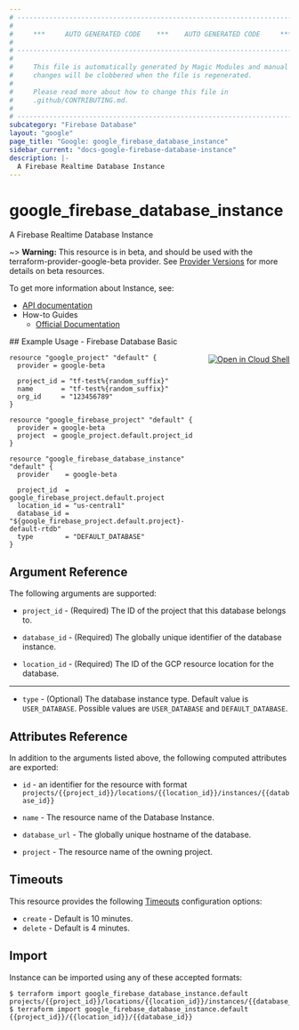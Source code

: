 ```yaml
---
# ----------------------------------------------------------------------------
#
#     ***     AUTO GENERATED CODE    ***    AUTO GENERATED CODE     ***
#
# ----------------------------------------------------------------------------
#
#     This file is automatically generated by Magic Modules and manual
#     changes will be clobbered when the file is regenerated.
#
#     Please read more about how to change this file in
#     .github/CONTRIBUTING.md.
#
# ----------------------------------------------------------------------------
subcategory: "Firebase Database"
layout: "google"
page_title: "Google: google_firebase_database_instance"
sidebar_current: "docs-google-firebase-database-instance"
description: |-
  A Firebase Realtime Database Instance
---
```


# google\_firebase\_database\_instance

A Firebase Realtime Database Instance

~> **Warning:** This resource is in beta, and should be used with the terraform-provider-google-beta provider.
See [Provider Versions](https://terraform.io/docs/providers/google/guides/provider_versions.html) for more details on beta resources.

To get more information about Instance, see:

* [API documentation](https://firebase.google.com/docs/reference/rest/database/database-management/rest)
* How-to Guides
    * [Official Documentation](https://firebase.google.com/)

<div class = "oics-button" style="float: right; margin: 0 0 -15px">
  <a href="https://console.cloud.google.com/cloudshell/open?cloudshell_git_repo=https%3A%2F%2Fgithub.com%2Fterraform-google-modules%2Fdocs-examples.git&cloudshell_working_dir=firebase_database_basic&cloudshell_image=gcr.io%2Fgraphite-cloud-shell-images%2Fterraform%3Alatest&open_in_editor=main.tf&cloudshell_print=.%2Fmotd&cloudshell_tutorial=.%2Ftutorial.md" target="_blank">
    <img alt="Open in Cloud Shell" src="//gstatic.com/cloudssh/images/open-btn.svg" style="max-height: 44px; margin: 32px auto; max-width: 100%;">
  </a>
</div>
## Example Usage - Firebase Database Basic


```hcl
resource "google_project" "default" {
  provider = google-beta

  project_id = "tf-test%{random_suffix}"
  name       = "tf-test%{random_suffix}"
  org_id     = "123456789"
}

resource "google_firebase_project" "default" {
  provider = google-beta
  project  = google_project.default.project_id
}

resource "google_firebase_database_instance" "default" {
  provider    = google-beta

  project_id  = google_firebase_project.default.project
  location_id = "us-central1"
  database_id = "${google_firebase_project.default.project}-default-rtdb"
  type        = "DEFAULT_DATABASE"
}
```

## Argument Reference

The following arguments are supported:


* `project_id` -
  (Required)
  The ID of the project that this database belongs to.

* `database_id` -
  (Required)
  The globally unique identifier of the database instance.

* `location_id` -
  (Required)
  The ID of the GCP resource location for the database.


- - -


* `type` -
  (Optional)
  The database instance type.
  Default value is `USER_DATABASE`.
  Possible values are `USER_DATABASE` and `DEFAULT_DATABASE`.


## Attributes Reference

In addition to the arguments listed above, the following computed attributes are exported:

* `id` - an identifier for the resource with format `projects/{{project_id}}/locations/{{location_id}}/instances/{{database_id}}`

* `name` -
  The resource name of the Database Instance.

* `database_url` -
  The globally unique hostname of the database.

* `project` -
  The resource name of the owning project.


## Timeouts

This resource provides the following
[Timeouts](/docs/configuration/resources.html#timeouts) configuration options:

- `create` - Default is 10 minutes.
- `delete` - Default is 4 minutes.

## Import


Instance can be imported using any of these accepted formats:

```
$ terraform import google_firebase_database_instance.default projects/{{project_id}}/locations/{{location_id}}/instances/{{database_id}}
$ terraform import google_firebase_database_instance.default {{project_id}}/{{location_id}}/{{database_id}}
```
